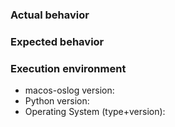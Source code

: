 ### Actual behavior


### Expected behavior


### Execution environment

* macos-oslog version:
* Python version:
* Operating System (type+version):
